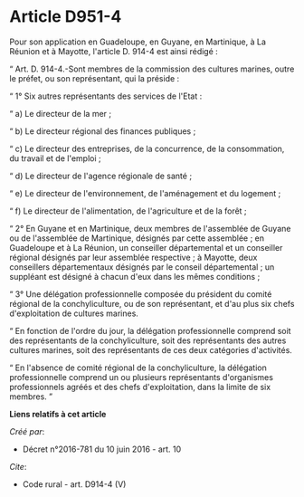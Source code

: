 # Article D951-4

Pour son application en Guadeloupe, en Guyane, en Martinique, à La Réunion et à Mayotte, l'article D. 914-4 est ainsi
rédigé : 

“ Art. D. 914-4.-Sont membres de la commission des cultures marines, outre le préfet, ou son représentant, qui la préside : 

“ 1° Six autres représentants des services de l'Etat : 

“ a) Le directeur de la mer ; 

“ b) Le directeur régional des finances publiques ; 

“ c) Le directeur des entreprises, de la concurrence, de la consommation, du travail et de l'emploi ; 

“ d) Le directeur de l'agence régionale de santé ; 

“ e) Le directeur de l'environnement, de l'aménagement et du logement ; 

“ f) Le directeur de l'alimentation, de l'agriculture et de la forêt ; 

“ 2° En Guyane et en Martinique, deux membres de l'assemblée de Guyane ou de l'assemblée de Martinique, désignés par cette
assemblée ; en Guadeloupe et à La Réunion, un conseiller départemental et un conseiller régional désignés par leur assemblée
respective ; à Mayotte, deux conseillers départementaux désignés par le conseil départemental ; un suppléant est désigné à
chacun d'eux dans les mêmes conditions ; 

“ 3° Une délégation professionnelle composée du président du comité régional de la conchyliculture, ou de son représentant,
et d'au plus six chefs d'exploitation de cultures marines. 

“ En fonction de l'ordre du jour, la délégation professionnelle comprend soit des représentants de la conchyliculture, soit
des représentants des autres cultures marines, soit des représentants de ces deux catégories d'activités. 

“ En l'absence de comité régional de la conchyliculture, la délégation professionnelle comprend un ou plusieurs représentants
d'organismes professionnels agréés et des chefs d'exploitation, dans la limite de six membres. ”

**Liens relatifs à cet article**

_Créé par_:

  - Décret n°2016-781 du 10 juin 2016 - art. 10

_Cite_:

  - Code rural - art. D914-4 (V)
